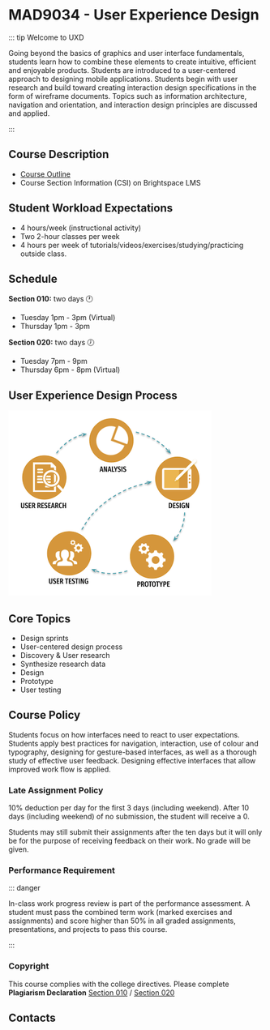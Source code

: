 # MAD9034 - User Experience Design

::: tip Welcome to UXD

Going beyond the basics of graphics and user interface fundamentals, students learn how to combine these elements to create intuitive, efficient and enjoyable products. Students are introduced to a user-centered approach to designing mobile applications. Students begin with user research and build toward creating interaction design specifications in the form of wireframe documents. Topics such as information architecture, navigation and orientation, and interaction design principles are discussed and applied.

:::

## Course Description

- [Course Outline](https://ecoursemap.com/Outline?coursecode=MAD9034&courseversion=&academicyearid=113)
- Course Section Information (CSI) on Brightspace LMS

## Student Workload Expectations

- 4 hours/week (instructional activity)
- Two 2-hour classes per week
- 4 hours per week of tutorials/videos/exercises/studying/practicing outside class.

## Schedule

**Section 010:** two days :clock1:

- Tuesday 1pm - 3pm (Virtual)
- Thursday 1pm - 3pm 

**Section 020:** two days :clock7:

- Tuesday 7pm - 9pm 
- Thursday 6pm - 8pm (Virtual)


## User Experience Design Process

<img src="../assets/UXD.png" alt="UX Design Process">

## Core Topics

- Design sprints
- User-centered design process
- Discovery & User research
- Synthesize research data
- Design
- Prototype
- User testing

## Course Policy

Students focus on how interfaces need to react to user expectations. Students apply best practices for navigation, interaction, use of colour and typography, designing for gesture-based interfaces, as well as a thorough study of effective user feedback. Designing effective interfaces that allow improved work flow is applied.

### Late Assignment Policy

10% deduction per day for the first 3 days (including weekend).
After 10 days (including weekend) of no submission, the student will receive a 0.

Students may still submit their assignments after the ten days but it will only be for the purpose of receiving feedback on their work. No grade will be given.

### Performance Requirement

::: danger

In-class work progress review is part of the performance assessment. A student must pass the combined term work (marked exercises and assignments) and score higher than 50% in all graded assignments, presentations, and projects to pass this course.

:::

### Copyright

This course complies with the college directives. Please complete **Plagiarism Declaration** [Section 010](https://brightspace.algonquincollege.com/d2l/le/content/474453/viewContent/7112658/View) / [Section 020](https://brightspace.algonquincollege.com/d2l/le/content/474453/Home)

## Contacts

<ContactCard 
  name="SuCheng Lee"
  title="Professor"
  img-url="/f2022/slee_h.png"
  bio="Professor of the Mobile Application Design & Development Program at Algonquin College"
  :details="[
      { label: 'email', value: 'lees1@algonquincollege.com' }, 
      { label: 'github', value: 'lees1' },  
      { label: 'office', value: 'Zoom - by appointment' },
      { label: 'twitter', value: '@UXResearchLab' },
    ]"
/>

<ContactCard 
  name="Laura Olac"
  title="Professor"
  img-url="/f2022/HeadshotPlaceholder.png"
  bio="Instructor in the Mobile Application Design & Development Program at Algonquin College."
  :details="[
      { label: 'email', value: 'olacl@algonquincollege.com' }, 
      { label: 'github', value: 'TBA' },  
      { label: 'office', value: 'Zoom - by appointment' },
      { label: 'twitter', value: 'TBA' },
    ]"
/>


<ContactCard 
  name="Admed Elbadri"
  title="Student Success Specialist"
  bio=""
  :details="[
      { label: 'email', value: 'elbadra@algonquincollege.com' }, 
      { label: 'phone', value: '(613) 727-4723 x‬2188' }, 
      { label: 'office', value: 'C037' }
    ]"
/>
